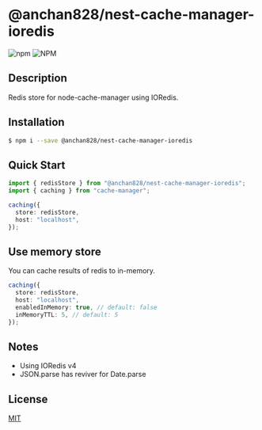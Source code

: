 # @anchan828/nest-cache-manager-ioredis

![npm](https://img.shields.io/npm/v/@anchan828/nest-cache-manager-ioredis.svg)
![NPM](https://img.shields.io/npm/l/@anchan828/nest-cache-manager-ioredis.svg)

## Description

Redis store for node-cache-manager using IORedis.

## Installation

```bash
$ npm i --save @anchan828/nest-cache-manager-ioredis
```

## Quick Start

```ts
import { redisStore } from "@anchan828/nest-cache-manager-ioredis";
import { caching } from "cache-manager";

caching({
  store: redisStore,
  host: "localhost",
});
```

## Use memory store

You can cache results of redis to in-memory.

```ts
caching({
  store: redisStore,
  host: "localhost",
  enabledInMemory: true, // default: false
  inMemoryTTL: 5, // default: 5
});
```

## Notes

- Using IORedis v4
- JSON.parse has reviver for Date.parse

## License

[MIT](LICENSE)
